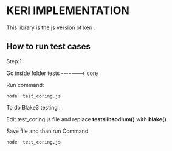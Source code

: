 # KERI IMPLEMENTATION

This library is the js version of keri .


## How to run test cases

Step:1

Go inside folder 
tests -------> core

Run command:
~~~~
node  test_coring.js
~~~~

To do Blake3 testing : 

Edit test_coring.js file and replace **testslibsodium()**  with **blake()**

Save file and than run Command

~~~~
node  test_coring.js
~~~~
